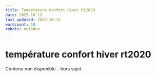 ```yaml
---
title: Température Confort Hiver Rt2020
date: 2025-10-13
last_updated: 2025-10-13
wordcount: 10
robots: noindex
---
```


# température confort hiver rt2020

Contenu non disponible – hors sujet.